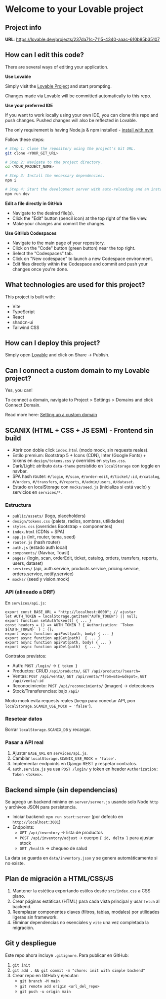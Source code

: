 # Welcome to your Lovable project

## Project info

**URL**: https://lovable.dev/projects/237da71c-7115-4340-aaac-610b85b35107

## How can I edit this code?

There are several ways of editing your application.

**Use Lovable**

Simply visit the [Lovable Project](https://lovable.dev/projects/237da71c-7115-4340-aaac-610b85b35107) and start prompting.

Changes made via Lovable will be committed automatically to this repo.

**Use your preferred IDE**

If you want to work locally using your own IDE, you can clone this repo and push changes. Pushed changes will also be reflected in Lovable.

The only requirement is having Node.js & npm installed - [install with nvm](https://github.com/nvm-sh/nvm#installing-and-updating)

Follow these steps:

```sh
# Step 1: Clone the repository using the project's Git URL.
git clone <YOUR_GIT_URL>

# Step 2: Navigate to the project directory.
cd <YOUR_PROJECT_NAME>

# Step 3: Install the necessary dependencies.
npm i

# Step 4: Start the development server with auto-reloading and an instant preview.
npm run dev
```

**Edit a file directly in GitHub**

- Navigate to the desired file(s).
- Click the "Edit" button (pencil icon) at the top right of the file view.
- Make your changes and commit the changes.

**Use GitHub Codespaces**

- Navigate to the main page of your repository.
- Click on the "Code" button (green button) near the top right.
- Select the "Codespaces" tab.
- Click on "New codespace" to launch a new Codespace environment.
- Edit files directly within the Codespace and commit and push your changes once you're done.

## What technologies are used for this project?

This project is built with:

- Vite
- TypeScript
- React
- shadcn-ui
- Tailwind CSS

## How can I deploy this project?

Simply open [Lovable](https://lovable.dev/projects/237da71c-7115-4340-aaac-610b85b35107) and click on Share -> Publish.

## Can I connect a custom domain to my Lovable project?

Yes, you can!

To connect a domain, navigate to Project > Settings > Domains and click Connect Domain.

Read more here: [Setting up a custom domain](https://docs.lovable.dev/tips-tricks/custom-domain#step-by-step-guide)

## SCANIX (HTML + CSS + JS ESM) - Frontend sin build

- Abrir con doble click `index.html` (modo mock, sin requests reales).
- Estilo premium: Bootstrap 5 + Icons (CDN), Inter (Google Fonts) + tokens en `design/tokens.css` y overrides en `styles.css`.
- Dark/Light: atributo `data-theme` persistido en `localStorage` con toggle en navbar.
- SPA hash router: `#/login`, `#/scan`, `#/order-edit`, `#/ticket/:id`, `#/catalog`, `#/orders`, `#/transfers`, `#/reports`, `#/admin/users`, `#/dataset`.
- Estado en localStorage con `mocks/seed.js` (inicializa si está vacío) y servicios en `services/*`.

### Estructura

- `public/assets/` (logo, placeholders)
- `design/tokens.css` (paleta, radios, sombras, utilidades)
- `styles.css` (overrides Bootstrap + componentes)
- `index.html` (CDNs + SPA)
- `app.js` (init, router, tema, seed)
- `router.js` (hash router)
- `auth.js` (estado auth local)
- `components/` (Navbar, Toast)
- `pages/` (login, scan, orderEdit, ticket, catalog, orders, transfers, reports, users, dataset)
- `services/` (api, auth.service, products.service, pricing.service, orders.service, notify.service)
- `mocks/` (seed y vision.mock)

### API (alineado a DRF)

En `services/api.js`:

```
export const BASE_URL = "http://localhost:8000"; // ajustar
let AUTH_TOKEN = localStorage.getItem("AUTH_TOKEN") || null;
export function setAuthToken(t) { ... }
const headers = () => AUTH_TOKEN ? { Authorization: `Token ${AUTH_TOKEN}` } : {};
export async function apiPost(path, body) { ... }
export async function apiGet(path)  { ... }
export async function apiPut(path, body) { ... }
export async function apiDel(path)  { ... }
```

Contratos previstos:
- Auth: `POST /login/` → `{ token }`
- Productos: CRUD `/api/producto/`, `GET /api/producto/?search=`
- Ventas: `POST /api/venta/`, `GET /api/venta/?from=&to=&depot=`, `GET /api/venta/:id`
- Reconocimiento: `POST /api/reconocimiento/` (imagen) → detecciones
- Stock/Transferencias: bajo `/api/`

Modo mock evita requests reales (luego para conectar API, pon `localStorage.SCANIX_USE_MOCK = 'false'`).

### Resetear datos

Borrar `localStorage.SCANIX_DB` y recargar.

### Pasar a API real

1. Ajustar `BASE_URL` en `services/api.js`.
2. Cambiar `localStorage.SCANIX_USE_MOCK = 'false'`.
3. Implementar endpoints en Django REST y respetar contratos.
4. `auth.service.js` ya usa `POST /login/` y token en header `Authorization: Token <token>`.


## Backend simple (sin dependencias)

Se agregó un backend mínimo en `server/server.js` usando solo Node `http` y archivos JSON para persistencia.

- Iniciar backend: `npm run start:server` (por defecto en `http://localhost:3001`)
- Endpoints:
  - `GET /api/inventory` → lista de productos
  - `POST /api/inventory/adjust` → cuerpo `{ id, delta }` para ajustar stock
  - `GET /health` → chequeo de salud

La data se guarda en `data/inventory.json` y se genera automáticamente si no existe.

## Plan de migración a HTML/CSS/JS

1. Mantener la estética exportando estilos desde `src/index.css` a CSS plano.
2. Crear páginas estáticas (HTML) para cada vista principal y usar `fetch` al backend.
3. Reemplazar componentes claves (filtros, tablas, modales) por utilidades ligeras sin framework.
4. Eliminar dependencias no esenciales y `vite` una vez completada la migración.

## Git y despliegue

Este repo ahora incluye `.gitignore`. Para publicar en GitHub:

1. `git init`
2. `git add . && git commit -m "chore: init with simple backend"`
3. Crear repo en GitHub y ejecutar:
   - `git branch -M main`
   - `git remote add origin <url_del_repo>`
   - `git push -u origin main`
